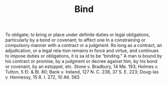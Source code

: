 ---
title: Bind
permalink: "/definitions/bind.html"
body: To obligate; to bring or place under definite duties or legal obligations, particularly
  by a bond or covenant; to affect one ln a constraining or compulsory manner with
  a contract or a judgment. Ro long as a contract, an adjudication, or a legal rela-tion
  remains in force and virtue, and continues to impose duties or obligations, it is
  sa id to be “binding." A man is bound by his contract or promise, by a judgment
  or decree against him, by his bond or covenant, by an estoppel, etc. Stone v. Bradbury,
  14 Me. 193; Holmes v. Tutton, 5 El. & Bl. 80; Bank v. Ireland, 127 N. C. 238, 37
  S. E. 223; Doug-las v. Hennessy, 15 R. I. 272, 10 Atl. 583
published_at: '2018-07-07'
layout: post
---